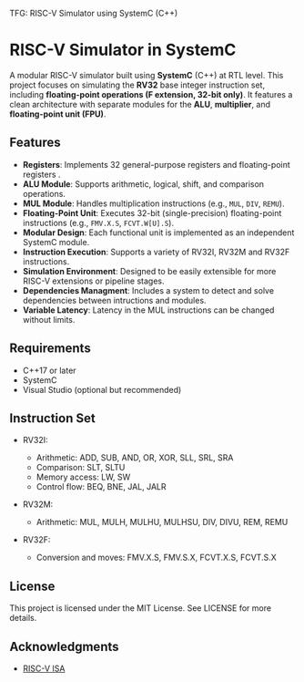 TFG: RISC-V Simulator using SystemC (C++)

# RISC-V Simulator in SystemC

A modular RISC-V simulator built using **SystemC** (C++) at RTL level. This project focuses on simulating the **RV32** base integer instruction set, including **floating-point operations (F extension, 32-bit only)**. It features a clean architecture with separate modules for the **ALU**, **multiplier**, and **floating-point unit (FPU)**.

## Features

- **Registers**: Implements 32 general-purpose registers and floating-point registers .
- **ALU Module**: Supports arithmetic, logical, shift, and comparison operations.
- **MUL Module**: Handles multiplication instructions (e.g., `MUL`, `DIV`, `REMU`).
- **Floating-Point Unit**: Executes 32-bit (single-precision) floating-point instructions (e.g., `FMV.X.S`, `FCVT.W[U].S`).
- **Modular Design**: Each functional unit is implemented as an independent SystemC module.
- **Instruction Execution**: Supports a variety of RV32I, RV32M and RV32F instructions.
- **Simulation Environment**: Designed to be easily extensible for more RISC-V extensions or pipeline stages.
- **Dependencies Managment**: Includes a system to detect and solve dependencies between intructions and modules.
- **Variable Latency**: Latency in the MUL instructions can be changed without limits. 

## Requirements

- C++17 or later
- SystemC
- Visual Studio (optional but recommended)

## Instruction Set
- RV32I:
  - Arithmetic: ADD, SUB, AND, OR, XOR, SLL, SRL, SRA
  - Comparison: SLT, SLTU
  - Memory access: LW, SW
  - Control flow: BEQ, BNE, JAL, JALR
 
- RV32M:
  - Arithmetic: MUL, MULH, MULHU, MULHSU, DIV, DIVU, REM, REMU

- RV32F:
  - Conversion and moves: FMV.X.S, FMV.S.X, FCVT.X.S, FCVT.S.X
    

## License
This project is licensed under the MIT License. See LICENSE for more details.

## Acknowledgments
- [RISC-V ISA](https://riscv.org/specifications/ratified/)
